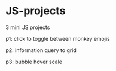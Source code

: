 # JS-projects

3 mini JS projects

p1: click to toggle between monkey emojis

p2: information query to grid

p3: bubble hover scale
